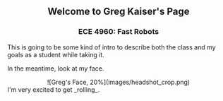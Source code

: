 <div align="center">
	<h2>Welcome to Greg Kaiser's Page</h2>
	<h3>ECE 4960: Fast Robots</h3>
</div>

This is going to be some kind of intro to describe both the class and my goals as a student while taking it.

In the meantime, look at my face.

<center>
![Greg's Face, 20%](images/headshot_crop.png)
</center>
I'm very excited to get _rolling_.
